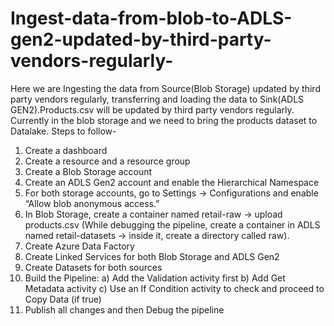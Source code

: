 # Ingest-data-from-blob-to-ADLS-gen2-updated-by-third-party-vendors-regularly-
Here we are Ingesting the data from Source(Blob Storage) updated by third party vendors regularly, transferring and loading the data to Sink(ADLS GEN2).Products.csv will be updated by third party vendors regularly. Currently in the blob storage and we need to bring the products dataset to Datalake.
Steps to follow-
1) Create a dashboard
2) Create a resource and a resource group
3) Create a Blob Storage account
4) Create an ADLS Gen2 account and enable the Hierarchical Namespace
5) For both storage accounts, go to Settings → Configurations and enable “Allow blob anonymous access.”
6) In Blob Storage, create a container named retail-raw → upload products.csv
(While debugging the pipeline, create a container in ADLS named retail-datasets → inside it, create a directory called raw).
7) Create Azure Data Factory
8) Create Linked Services for both Blob Storage and ADLS Gen2
9) Create Datasets for both sources
10) Build the Pipeline:
a) Add the Validation activity first
b) Add Get Metadata activity
c) Use an If Condition activity to check and proceed to Copy Data (if true)
11) Publish all changes and then Debug the pipeline
